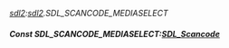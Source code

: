 _[sdl2](../../modules/sdl2/sdl2-module.md):[sdl2](../../modules/sdl2/sdl2-module.md).SDL\_SCANCODE\_MEDIASELECT_
##### Const SDL\_SCANCODE\_MEDIASELECT:[SDL_Scancode](../../modules/sdl2/sdl2-sdl_scancode.md)
